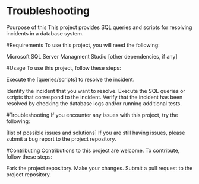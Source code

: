# Troubleshooting

Pourpose of this 
This project provides SQL queries and scripts for resolving incidents in a database system.

#Requirements
To use this project, you will need the following:

Microsoft SQL Server Managment Studio
[other dependencies, if any]

#Usage
To use this project, follow these steps:

Execute the [queries/scripts] to resolve the incident.

Identify the incident that you want to resolve.
Execute the SQL queries or scripts that correspond to the incident.
Verify that the incident has been resolved by checking the database logs and/or running additional tests.

#Troubleshooting
If you encounter any issues with this project, try the following:

[list of possible issues and solutions]
If you are still having issues, please submit a bug report to the project repository.

#Contributing
Contributions to this project are welcome. To contribute, follow these steps:

Fork the project repository.
Make your changes.
Submit a pull request to the project repository.

